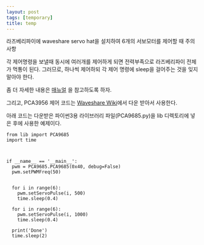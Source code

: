 ```yaml
---
layout: post
tags: [temporary]
title: temp
---
```

라즈베리파이에 waveshare servo hat을 설치하여 6개의 서보모터를 제어할 때 주의사항

각 제어명령을 보낼때 동시에 여러개를 제어하게 되면 전력부족으로 라즈베리파이 전체가 먹통이 된다.
그러므로, 하나씩 제어하되 각 제어 명령에 sleep을 걸어주는 것을 잊지 말아야 한다.

좀 더 자세한 내용은 [매뉴얼](https://www.waveshare.com/w/upload/1/1b/Servo_Driver_HAT_User_Manual_EN.pdf) 을 참고하도록 하자. 

그리고, PCA3956 제어 코드는 [Waveshare Wiki](https://www.waveshare.com/wiki/Servo_Driver_HAT)에서 다운 받아서 사용한다.


아래 코드는 다운받은 파이썬3용 라이브러리 파일(PCA9685.py)을 lib 디렉토리에 넣은 후에 사용한 예제이다.

```
from lib import PCA9685
import time



if __name__ == '__main__':
  pwm = PCA9685.PCA9685(0x40, debug=False)
  pwm.setPWMFreq(50)


  for i in range(6):
    pwm.setServoPulse(i, 500)
    time.sleep(0.4)

  for i in range(6):
    pwm.setServoPulse(i, 1000)
    time.sleep(0.4)

  print('Done')
  time.sleep(2)


```

